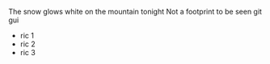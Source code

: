 The snow glows white on the mountain tonight
Not a footprint to be seen
git gui

* ric 1
* ric 2
* ric 3 
